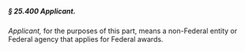 ##### § 25.400 Applicant. #####

*Applicant,* for the purposes of this part, means a non-Federal entity or Federal agency that applies for Federal awards.